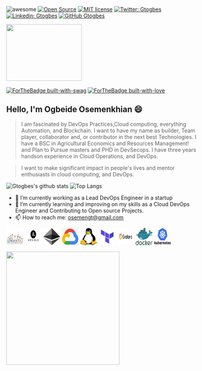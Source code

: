 
![awesome](https://cdn.rawgit.com/sindresorhus/awesome/d7305f38d29fed78fa85652e3a63e154dd8e8829/media/badge.svg)
[![Open Source](https://badges.frapsoft.com/os/v2/open-source.svg?v=103)](https://github.com/ellerbrock/open-source-badges/)
[![MIT license](https://img.shields.io/badge/License-MIT-blue.svg)](https://lbesson.mit-license.org/)
[![Twitter: Gtogbes](https://img.shields.io/twitter/follow/osemengt?style=social)](https://twitter.com/osemenGT)
[![Linkedin: Gtogbes](https://img.shields.io/badge/-Gtogbes-blue?style=flat-square&logo=Linkedin&logoColor=white&link=https://www.linkedin.com/in/ogbeide-osemenkhian-bb70021a3)](https://www.linkedin.com/in/ogbeide-osemenkhian-bb70021a3)
[![GitHub Gtogbes](https://img.shields.io/github/followers/Gtogbes?label=follow&style=social)](https://github.com/gtogbes)
<p>
<!--   <img src="https://github.com/gtogbes/lordvins226/blob/master/assets/animation1.gif" width="150" height="200"> -->
<img src="https://github.com/gtogbes/gtogbes/blob/main/assets/Ethereum.gif" width="200" height="150">
</p>

[![ForTheBadge built-with-swag](http://ForTheBadge.com/images/badges/built-with-swag.svg)](https://github.com/gtogbes/)
[![ForTheBadge built-with-love](http://ForTheBadge.com/images/badges/built-with-love.svg)](https://github.com/gtogbes/)

## Hello, I'm Ogbeide Osemenkhian 😄
> I am fascinated by DevOps Practices,Cloud computing, everything Automation, and Blockchain.
> I want to have my name as builder, Team player, collaborator and, or contributor in the next best Technologies.
> I have a BSC in Agricultural Economics and Resources Management! and Plan to Pursue masters and PHD in DevSecops.
> I have three years handson experience in Cloud Operations, and DevOps.

> I want to make significant impact in people's lives and mentor enthusiasts in cloud computing, and DevOps.

![Gtogbes's github stats](https://github-readme-stats.vercel.app/api?username=gtogbes&count_private=true&show_icons=true&theme=tokyonight)
![Top Langs ](https://github-readme-stats.vercel.app/api/top-langs/?username=gtogbes&layout=compact&theme=tokyonight&hide=html&langs_count=8)


- 🔭 I’m currently working as a Lead DevOps Engineer in a startup 
- 🌱 I’m currently learning and improving on my skills as a Cloud DevOps Engineer and Contributing to Open source Projects.
- 📫 How to reach me: osemengt@gmail.com

<p>
<img src="https://github.com/gtogbes/gtogbes/blob/main/assets/aws.png" width="45" height="45">
<img src="https://github.com/gtogbes/gtogbes/blob/main/assets/ansible.png" width="45" height="45">
<img src="https://github.com/gtogbes/gtogbes/blob/main/assets/ethereum.svg" width="45" height="45">
<img src="https://github.com/gtogbes/gtogbes/blob/main/assets/cloud.png" width="45" height="45">
<img src="https://github.com/gtogbes/gtogbes/blob/main/assets/linux.png" width="45" height="45">
<img src="https://github.com/gtogbes/gtogbes/blob/main/assets/terraform.png" width="45" height="45">
<img src="https://github.com/gtogbes/gtogbes/blob/main/assets/grafana.png" width="45" height="45">
<img src="https://github.com/gtogbes/gtogbes/blob/main/assets/docker.png" width="45" height="45">
<img src="https://github.com/gtogbes/gtogbes/blob/main/assets/kubernetes.png" width="45" height="45">
</p>

<p>
  <img src="https://github.com/lordvins226/lordvins226/blob/master/assets/animation2.gif" width="300" height="300">
</p>

